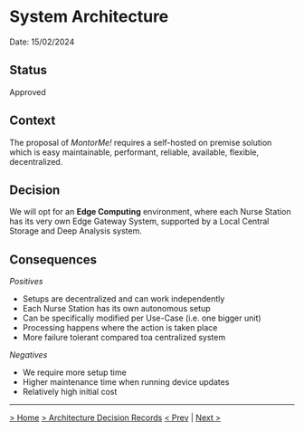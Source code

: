 # System Architecture 

Date: 15/02/2024 

## Status

Approved

## Context

The proposal of *MontorMe!* requires a self-hosted on premise solution which is easy maintainable, performant, reliable, available, flexible, decentralized.

## Decision

We will opt for an **Edge Computing** environment, where each Nurse Station has its very own Edge Gateway System, supported by a Local Central Storage and Deep Analysis system. 

## Consequences

*Positives*

- Setups are decentralized and can work independently 
- Each Nurse Station has its own autonomous setup
- Can be specifically modified per Use-Case (i.e. one bigger unit)
- Processing happens where the action is taken place
- More failure tolerant compared toa centralized system

*Negatives*

- We require more setup time
- Higher maintenance time when running device updates
- Relatively high initial cost

---

[> Home](../README.md)    [> Architecture Decision Records](README.md)
[< Prev](01-DiagramTechnique.md)  |  [Next >](03-Software.md)